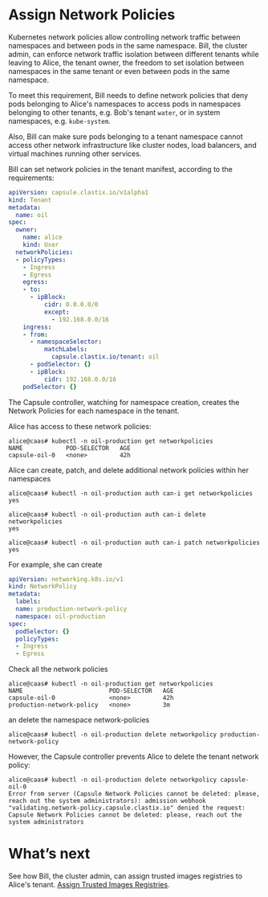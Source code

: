 # Assign Network Policies
Kubernetes network policies allow controlling network traffic between namespaces and between pods in the same namespace. Bill, the cluster admin, can enforce network traffic isolation between different tenants while leaving to Alice, the tenant owner, the freedom to set isolation between namespaces in the same tenant or even between pods in the same namespace.

To meet this requirement, Bill needs to define network policies that deny pods belonging to Alice's namespaces to access pods in namespaces belonging to other tenants, e.g. Bob's tenant `water`, or in system namespaces, e.g. `kube-system`.

Also, Bill can make sure pods belonging to a tenant namespace cannot access other network infrastructure like cluster nodes, load balancers, and virtual machines running other services.  

Bill can set network policies in the tenant manifest, according to the requirements:

```yaml
apiVersion: capsule.clastix.io/v1alpha1
kind: Tenant
metadata:
  name: oil
spec:
  owner:
    name: alice
    kind: User
  networkPolicies:
  - policyTypes:
    - Ingress
    - Egress
    egress:
    - to:
      - ipBlock:
          cidr: 0.0.0.0/0
          except:
            - 192.168.0.0/16 
    ingress:
    - from:
      - namespaceSelector:
          matchLabels:
            capsule.clastix.io/tenant: oil
      - podSelector: {}
      - ipBlock:
          cidr: 192.168.0.0/16
    podSelector: {}
```

The Capsule controller, watching for namespace creation, creates the Network Policies for each namespace in the tenant.

Alice has access to these network policies:

```
alice@caas# kubectl -n oil-production get networkpolicies
NAME            POD-SELECTOR   AGE
capsule-oil-0   <none>         42h
```

Alice can create, patch, and delete additional network policies within her namespaces

```
alice@caas# kubectl -n oil-production auth can-i get networkpolicies
yes

alice@caas# kubectl -n oil-production auth can-i delete networkpolicies
yes

alice@caas# kubectl -n oil-production auth can-i patch networkpolicies
yes
```

For example, she can create

```yaml
apiVersion: networking.k8s.io/v1
kind: NetworkPolicy
metadata:
  labels:
  name: production-network-policy
  namespace: oil-production
spec:
  podSelector: {}
  policyTypes:
  - Ingress
  - Egress
```

Check all the network policies

```
alice@caas# kubectl -n oil-production get networkpolicies
NAME                        POD-SELECTOR   AGE
capsule-oil-0               <none>         42h
production-network-policy   <none>         3m
```

an delete the namespace network-policies

```
alice@caas# kubectl -n oil-production delete networkpolicy production-network-policy
```


However, the Capsule controller prevents Alice to delete the tenant network policy:

```
alice@caas# kubectl -n oil-production delete networkpolicy capsule-oil-0
Error from server (Capsule Network Policies cannot be deleted: please, reach out the system administrators): admission webhook "validating.network-policy.capsule.clastix.io" denied the request: Capsule Network Policies cannot be deleted: please, reach out the system administrators
```

# What’s next
See how Bill, the cluster admin, can assign trusted images registries to Alice's tenant. [Assign Trusted Images Registries](./images-registries.md).